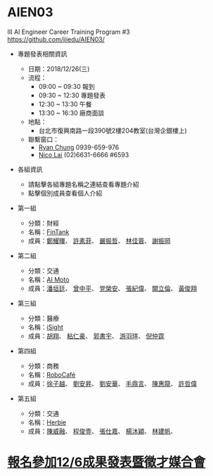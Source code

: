 # AIEN03
III AI Engineer Career Training Program #3    
https://github.com/iiiedu/AIEN03/

* 專題發表相關資訊
    * 日期：2018/12/26(三)
    * 流程：
        * 09:00 ~ 09:30 報到
        * 09:30 ~ 12:30 專題發表
        * 12:30 ~ 13:30 午餐
        * 13:30 ~ 16:30 廠商面談
    * 地點：
        * 台北市復興南路一段390號2樓204教室(台灣企銀樓上)
    * 聯繫窗口：
        * [Ryan Chung](mailto:ryan@iii.org.tw) 0939-659-976
        * [Nico Lai](mailto:wl9208@iii.org.tw) (02)6631-6666 #6593

* 各組資訊
    * 請點擊各組專題名稱之連結查看專題介紹
    * 點擊個別成員查看個人介紹


* 第一組
  * 分類：財經
  * 名稱：[FinTank]()
  * 成員：[鄭耀暉]()、
          [許素菲]()、
          [嚴振哲]()、
          [林佳蓉]()、
          [謝振岡]()
* 第二組
  * 分類：交通
  * 名稱：[AI Moto]()
  * 成員：[潘垣廷]()、
          [曾中平]()、
          [党榮安]()、
          [張紀偉]()、
          [闕立倫]()、
          [黃俊翔]()

* 第三組
  * 分類：醫療
  * 名稱：[iSight]()
  * 成員：[胡翔]()、
          [粘仁豪]()、
          [郭書宇]()、
          [游羽瑄]()、
          [倪仲霆]()

* 第四組
  * 分類：商務
  * 名稱：[RoboCafé]()
  * 成員：[徐子越]()、
          [劉安昇]()、
          [劉安華]()、
          [毛鼎言]()、
          [陳惠龍]()、
          [許哲偉]()
  
* 第五組
  * 分類：交通
  * 名稱：[Herbie]()
  * 成員：[陳威融]()、
          [程俊壹]()、
          [張仕嘉]()、
          [楊沐穎]()、
          [林建帆]()、

# [報名參加12/6成果發表暨徵才媒合會]()
